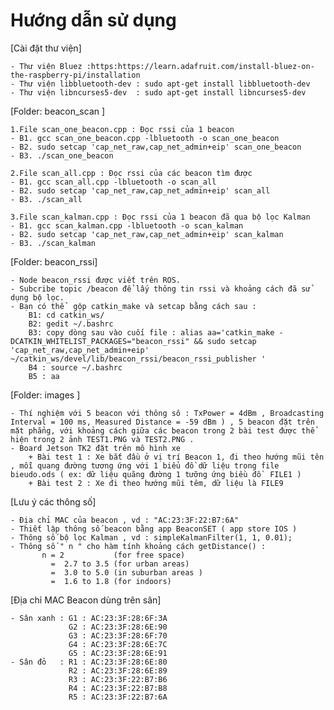 # Hướng dẫn sử dụng

[Cài đặt thư viện]

    - Thư viện Bluez :https:https://learn.adafruit.com/install-bluez-on-the-raspberry-pi/installation
    - Thư viện libbluetooth-dev : sudo apt-get install libbluetooth-dev
    - Thư viện libncurses5-dev  : sudo apt-get install libncurses5-dev
    
[Folder: beacon_scan ]

    1.File scan_one_beacon.cpp : Đọc rssi của 1 beacon
    - B1. gcc scan_one_beacon.cpp -lbluetooth -o scan_one_beacon
    - B2. sudo setcap 'cap_net_raw,cap_net_admin+eip' scan_one_beacon
    - B3. ./scan_one_beacon  

    2.File scan_all.cpp : Đọc rssi của các beacon tìm được
    - B1. gcc scan_all.cpp -lbluetooth -o scan_all
    - B2. sudo setcap 'cap_net_raw,cap_net_admin+eip' scan_all
    - B3. ./scan_all 

    3.File scan_kalman.cpp : Đọc rssi của 1 beacon đã qua bộ lọc Kalman
    - B1. gcc scan_kalman.cpp -lbluetooth -o scan_kalman
    - B2. sudo setcap 'cap_net_raw,cap_net_admin+eip' scan_kalman
    - B3. ./scan_kalman  
[Folder: beacon_rssi]

    - Node beacon_rssi được viết trên ROS.
    - Subcribe topic /beacon để lấy thông tin rssi và khoảng cách đã sử dụng bộ lọc.
    - Bạn có thể  gộp catkin_make và setcap bằng cách sau :
        B1: cd catkin_ws/
        B2: gedit ~/.bashrc
        B3: copy dòng sau vào cuối file : alias aa='catkin_make -DCATKIN_WHITELIST_PACKAGES="beacon_rssi" && sudo setcap 'cap_net_raw,cap_net_admin+eip' ~/catkin_ws/devel/lib/beacon_rssi/beacon_rssi_publisher '
        B4 : source ~/.bashrc
        B5 : aa 

[Folder: images ]

    - Thí nghiệm với 5 beacon với thông sô : TxPower = 4dBm , Broadcasting Interval = 100 ms, Measured Distance = -59 dBm ) , 5 beacon đặt trên mặt phẳng, với khoảng cách giữa các beacon trong 2 bài test được thể hiện trong 2 ảnh TEST1.PNG và TEST2.PNG .
    - Board Jetson TK2 đặt trên mô hình xe 
        + Bài test 1 : Xe bắt đầu ở vị trí Beacon 1, đi theo hướng mũi tên , mỗi quang đường tương ứng với 1 biểu đồ dữ liệu trong file bieudo.ods ( ex: dữ liệu quãng đường 1 tưỡng ứng biều đồ  FILE1 )
        + Bài test 2 : Xe đi theo hướng mũi têm, dữ liệu là FILE9
 
 [Lưu ý các thông số]
 
    - Địa chỉ MAC của beacon , vd : "AC:23:3F:22:B7:6A"
    - Thiết lập thông số beacon bằng app BeaconSET ( app store IOS )
    - Thông số bộ lọc Kalman , vd : simpleKalmanFilter(1, 1, 0.01); 
    - Thông số " n " cho hàm tính khoảng cách getDistance() :
           n = 2           (for free space)
             =  2.7 to 3.5 (for urban areas)
             =  3.0 to 5.0 (in suburban areas )
             =  1.6 to 1.8 (for indoors)
 
 [Địa chỉ MAC Beacon dùng trên sân]
 
    - Sân xanh : G1 : AC:23:3F:28:6F:3A 
                 G2 : AC:23:3F:28:6E:90
                 G3 : AC:23:3F:28:6F:70
                 G4 : AC:23:3F:28:6E:7C
                 G5 : AC:23:3F:28:6E:91
    - Sân đỏ   : R1 : AC:23:3F:28:6E:80
                 R2 : AC:23:3F:28:6E:89
                 R3 : AC:23:3F:22:B7:B6
                 R4 : AC:23:3F:22:B7:B8
                 R5 : AC:23:3F:22:B7:6A
    


